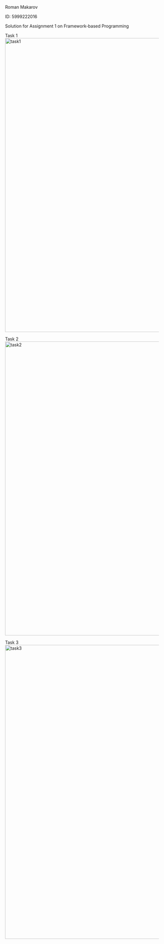 Roman Makarov

ID: 5999222016

Solution for Assignment 1 on Framework-based Programming


Task 1
<img width="960" alt="task1" src="https://user-images.githubusercontent.com/82258730/221576219-48fd325f-b94b-4b6a-960e-07f33fd60188.png">

Task 2
<img width="960" alt="task2" src="https://user-images.githubusercontent.com/82258730/221576406-8db85fe5-11b2-472b-b776-14ad8369bc37.png">

Task 3
<img width="960" alt="task3" src="https://user-images.githubusercontent.com/82258730/221576434-b4cbba59-20d2-4e35-854c-1855b2a36faf.png">
